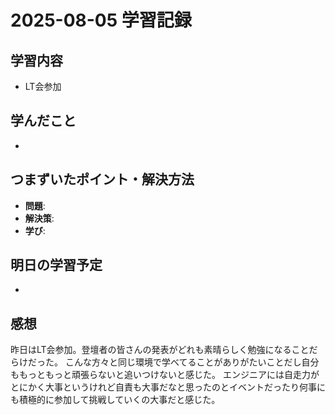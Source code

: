 # 2025-08-05 学習記録

## 学習内容
- LT会参加

## 学んだこと
-

## つまずいたポイント・解決方法
- **問題**:
- **解決策**:
- **学び**:

## 明日の学習予定
-

## 感想
昨日はLT会参加。登壇者の皆さんの発表がどれも素晴らしく勉強になることだらけだった。
こんな方々と同じ環境で学べてることがありがたいことだし自分ももっともっと頑張らないと追いつけないと感じた。
エンジニアには自走力がとにかく大事というけれど自責も大事だなと思ったのとイベントだったり何事にも積極的に参加して挑戦していくの大事だと感じた。
